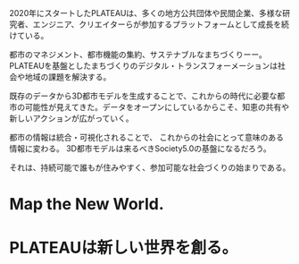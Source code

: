 2020年にスタートしたPLATEAUは、多くの地方公共団体や民間企業、多様な研究者、エンジニア、クリエイターらが参加するプラットフォームとして成長を続けている。

都市のマネジメント、都市機能の集約、サステナブルなまちづくりーー。
PLATEAUを基盤としたまちづくりのデジタル・トランスフォーメーションは社会や地域の課題を解決する。

既存のデータから3D都市モデルを生成することで、これからの時代に必要な都市の可能性が見えてきた。データをオープンにしているからこそ、知恵の共有や新しいアクションが広がっていく。

都市の情報は統合・可視化されることで、
これからの社会にとって意味のある情報に変わる。
3D都市モデルは来るべきSociety5.0の基盤になるだろう。

それは、持続可能で誰もが住みやすく、参加可能な社会づくりの始まりである。

# Map the New World.
# PLATEAUは新しい世界を創る。
